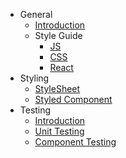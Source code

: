 - General
  - [Introduction](/)
  - Style Guide
    - [JS](general/js-standard.md)
    - [CSS](general/css-standard.md)
    - [React](general/react-standard.md)
- Styling
  - [StyleSheet](styling/stylesheet.md)
  - [Styled Component](styling/styled-component.md)
- Testing
  - [Introduction](testing/index.md)
  - [Unit Testing](testing/unit-testing.md)
  - [Component Testing](testing/component-testing.md)
